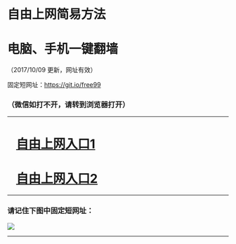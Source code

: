 ﻿# 自由上网简易方法

# 电脑、手机一键翻墙

（2017/10/09 更新，网址有效）

固定短网址：https://git.io/free99

### （微信如打不开，请转到浏览器打开）


***





# &nbsp;&nbsp; <a href="http://ft198015764.fwq-tz-1001.info/fwqtz01.html?t=100900120063 " target="_blank">自由上网入口1</a>
# &nbsp;&nbsp; <a href="http://ft2472412571.fwq-tz-1002.info/fwqtz02.html?t=10090018982 " target="_blank">自由上网入口2</a>
***

### 请记住下图中固定短网址：

<img src="https://s3-us-west-2.amazonaws.com/fwq-1001/yjfq-20170905okok.png" /> 


***


